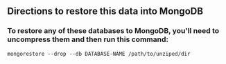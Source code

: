 ## Directions to restore this data into MongoDB

### To restore any of these databases to MongoDB, you'll need to uncompress them and then run this command:

 `mongorestore --drop --db DATABASE-NAME /path/to/unziped/dir`
 